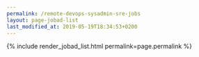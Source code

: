 ```yaml
---
permalink: /remote-devops-sysadmin-sre-jobs
layout: page-jobad-list
last_modified_at: 2019-05-19T18:34:53+0200
---
```

{% include render_jobad_list.html permalink=page.permalink %}
